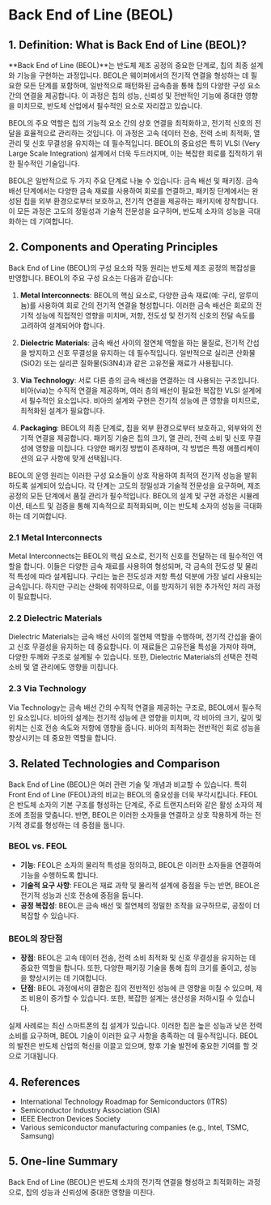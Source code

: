 # Back End of Line (BEOL)

## 1. Definition: What is **Back End of Line (BEOL)**?
**Back End of Line (BEOL)**는 반도체 제조 공정의 중요한 단계로, 칩의 최종 설계와 기능을 구현하는 과정입니다. BEOL은 웨이퍼에서의 전기적 연결을 형성하는 데 필요한 모든 단계를 포함하며, 일반적으로 패턴화된 금속층을 통해 칩의 다양한 구성 요소 간의 연결을 제공합니다. 이 과정은 칩의 성능, 신뢰성 및 전반적인 기능에 중대한 영향을 미치므로, 반도체 산업에서 필수적인 요소로 자리잡고 있습니다.

BEOL의 주요 역할은 칩의 기능적 요소 간의 상호 연결을 최적화하고, 전기적 신호의 전달을 효율적으로 관리하는 것입니다. 이 과정은 고속 데이터 전송, 전력 소비 최적화, 열 관리 및 신호 무결성을 유지하는 데 필수적입니다. BEOL의 중요성은 특히 VLSI (Very Large Scale Integration) 설계에서 더욱 두드러지며, 이는 복잡한 회로를 집적하기 위한 필수적인 기술입니다.

BEOL은 일반적으로 두 가지 주요 단계로 나눌 수 있습니다: 금속 배선 및 패키징. 금속 배선 단계에서는 다양한 금속 재료를 사용하여 회로를 연결하고, 패키징 단계에서는 완성된 칩을 외부 환경으로부터 보호하고, 전기적 연결을 제공하는 패키지에 장착합니다. 이 모든 과정은 고도의 정밀성과 기술적 전문성을 요구하며, 반도체 소자의 성능을 극대화하는 데 기여합니다.

## 2. Components and Operating Principles
Back End of Line (BEOL)의 구성 요소와 작동 원리는 반도체 제조 공정의 복잡성을 반영합니다. BEOL의 주요 구성 요소는 다음과 같습니다: 

1. **Metal Interconnects**: BEOL의 핵심 요소로, 다양한 금속 재료(예: 구리, 알루미늄)를 사용하여 회로 간의 전기적 연결을 형성합니다. 이러한 금속 배선은 회로의 전기적 성능에 직접적인 영향을 미치며, 저항, 전도성 및 전기적 신호의 전달 속도를 고려하여 설계되어야 합니다.

2. **Dielectric Materials**: 금속 배선 사이의 절연체 역할을 하는 물질로, 전기적 간섭을 방지하고 신호 무결성을 유지하는 데 필수적입니다. 일반적으로 실리콘 산화물(SiO2) 또는 실리콘 질화물(Si3N4)과 같은 고유전율 재료가 사용됩니다.

3. **Via Technology**: 서로 다른 층의 금속 배선을 연결하는 데 사용되는 구조입니다. 비아(via)는 수직적 연결을 제공하며, 여러 층의 배선이 필요한 복잡한 VLSI 설계에서 필수적인 요소입니다. 비아의 설계와 구현은 전기적 성능에 큰 영향을 미치므로, 최적화된 설계가 필요합니다.

4. **Packaging**: BEOL의 최종 단계로, 칩을 외부 환경으로부터 보호하고, 외부와의 전기적 연결을 제공합니다. 패키징 기술은 칩의 크기, 열 관리, 전력 소비 및 신호 무결성에 영향을 미칩니다. 다양한 패키징 방법이 존재하며, 각 방법은 특정 애플리케이션의 요구 사항에 맞게 선택됩니다.

BEOL의 운영 원리는 이러한 구성 요소들이 상호 작용하여 최적의 전기적 성능을 발휘하도록 설계되어 있습니다. 각 단계는 고도의 정밀성과 기술적 전문성을 요구하며, 제조 공정의 모든 단계에서 품질 관리가 필수적입니다. BEOL의 설계 및 구현 과정은 시뮬레이션, 테스트 및 검증을 통해 지속적으로 최적화되며, 이는 반도체 소자의 성능을 극대화하는 데 기여합니다.

### 2.1 Metal Interconnects
Metal Interconnects는 BEOL의 핵심 요소로, 전기적 신호를 전달하는 데 필수적인 역할을 합니다. 이들은 다양한 금속 재료를 사용하여 형성되며, 각 금속의 전도성 및 물리적 특성에 따라 설계됩니다. 구리는 높은 전도성과 저항 특성 덕분에 가장 널리 사용되는 금속입니다. 하지만 구리는 산화에 취약하므로, 이를 방지하기 위한 추가적인 처리 과정이 필요합니다.

### 2.2 Dielectric Materials
Dielectric Materials는 금속 배선 사이의 절연체 역할을 수행하며, 전기적 간섭을 줄이고 신호 무결성을 유지하는 데 중요합니다. 이 재료들은 고유전율 특성을 가져야 하며, 다양한 두께와 구조로 설계될 수 있습니다. 또한, Dielectric Materials의 선택은 전력 소비 및 열 관리에도 영향을 미칩니다.

### 2.3 Via Technology
Via Technology는 금속 배선 간의 수직적 연결을 제공하는 구조로, BEOL에서 필수적인 요소입니다. 비아의 설계는 전기적 성능에 큰 영향을 미치며, 각 비아의 크기, 깊이 및 위치는 신호 전송 속도와 저항에 영향을 줍니다. 비아의 최적화는 전반적인 회로 성능을 향상시키는 데 중요한 역할을 합니다.

## 3. Related Technologies and Comparison
Back End of Line (BEOL)은 여러 관련 기술 및 개념과 비교할 수 있습니다. 특히 Front End of Line (FEOL)과의 비교는 BEOL의 중요성을 더욱 부각시킵니다. FEOL은 반도체 소자의 기본 구조를 형성하는 단계로, 주로 트랜지스터와 같은 활성 소자의 제조에 초점을 맞춥니다. 반면, BEOL은 이러한 소자들을 연결하고 상호 작용하게 하는 전기적 경로를 형성하는 데 중점을 둡니다.

### BEOL vs. FEOL
- **기능**: FEOL은 소자의 물리적 특성을 정의하고, BEOL은 이러한 소자들을 연결하여 기능을 수행하도록 합니다.
- **기술적 요구 사항**: FEOL은 재료 과학 및 물리적 설계에 중점을 두는 반면, BEOL은 전기적 성능과 신호 전송에 중점을 둡니다.
- **공정 복잡성**: BEOL은 금속 배선 및 절연체의 정밀한 조작을 요구하므로, 공정이 더 복잡할 수 있습니다.

### BEOL의 장단점
- **장점**: BEOL은 고속 데이터 전송, 전력 소비 최적화 및 신호 무결성을 유지하는 데 중요한 역할을 합니다. 또한, 다양한 패키징 기술을 통해 칩의 크기를 줄이고, 성능을 향상시키는 데 기여합니다.
- **단점**: BEOL 과정에서의 결함은 칩의 전반적인 성능에 큰 영향을 미칠 수 있으며, 제조 비용이 증가할 수 있습니다. 또한, 복잡한 설계는 생산성을 저하시킬 수 있습니다.

실제 사례로는 최신 스마트폰의 칩 설계가 있습니다. 이러한 칩은 높은 성능과 낮은 전력 소비를 요구하며, BEOL 기술이 이러한 요구 사항을 충족하는 데 필수적입니다. BEOL의 발전은 반도체 산업의 혁신을 이끌고 있으며, 향후 기술 발전에 중요한 기여를 할 것으로 기대됩니다.

## 4. References
- International Technology Roadmap for Semiconductors (ITRS)
- Semiconductor Industry Association (SIA)
- IEEE Electron Devices Society
- Various semiconductor manufacturing companies (e.g., Intel, TSMC, Samsung)

## 5. One-line Summary
Back End of Line (BEOL)은 반도체 소자의 전기적 연결을 형성하고 최적화하는 과정으로, 칩의 성능과 신뢰성에 중대한 영향을 미친다.